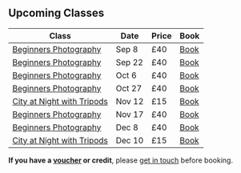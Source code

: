 ## Upcoming Classes

Class     | Date   | Price | Book
----------|--------|---------|------
[Beginners Photography](/beginners-photography/) | Sep 8 | £40 | <a href="https://ti.to/photo-school/photo-school-classes" class="btn btn--primary">Book</a>
[Beginners Photography](/beginners-photography/) | Sep 22 | £40 | <a href="https://ti.to/photo-school/photo-school-classes" class="btn btn--primary">Book</a>
[Beginners Photography](/beginners-photography/) | Oct 6 | £40 | <a href="https://ti.to/photo-school/photo-school-classes" class="btn btn--primary">Book</a>
[Beginners Photography](/beginners-photography/) | Oct 27 | £40 | <a href="https://ti.to/photo-school/photo-school-classes" class="btn btn--primary">Book</a>
[City at Night with Tripods](/city-at-night) | Nov 12 | £15   | <a href="https://ti.to/photo-school/birmingham-photo-walks" class="btn btn--primary">Book</a>
[Beginners Photography](/beginners-photography/) | Nov 17 | £40 | <a href="https://ti.to/photo-school/photo-school-classes" class="btn btn--primary">Book</a>
[Beginners Photography](/beginners-photography/) | Dec 8 | £40 | <a href="https://ti.to/photo-school/photo-school-classes" class="btn btn--primary">Book</a>
[City at Night with Tripods](/city-at-night) | Dec 10 | £15   | <a href="https://ti.to/photo-school/birmingham-photo-walks" class="btn btn--primary">Book</a>


**If you have a [voucher](/gift-vouchers/) or credit**, please [get in touch](/contact/) before booking.



